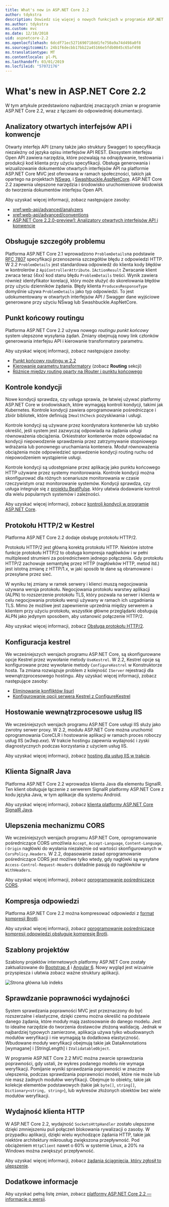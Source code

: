 ```yaml
---
title: What's new in ASP.NET Core 2.2
author: tdykstra
description: Dowiedz się więcej o nowych funkcjach w programie ASP.NET Core 2.2.
ms.author: tdykstra
ms.custom: mvc
ms.date: 12/18/2018
uid: aspnetcore-2.2
ms.openlocfilehash: 6dcdf71ec5271690718dd1fe750a9a74d498a0f8
ms.sourcegitcommit: 24b1f6decbb17bb22a45166e5fdb0845c65af498
ms.translationtype: MT
ms.contentlocale: pl-PL
ms.lasthandoff: 03/01/2019
ms.locfileid: "57072176"
---
```

# <a name="whats-new-in-aspnet-core-22"></a>What's new in ASP.NET Core 2.2

W tym artykule przedstawiono najbardziej znaczących zmian w programie ASP.NET Core 2.2, wraz z łączami do odpowiedniej dokumentacji.

## <a name="open-api-analyzers--conventions"></a>Analizatory otwartych interfejsów API i konwencje

Otwarty interfejs API (znany także jako struktury Swagger) to specyfikacja niezależny od języka opisu interfejsów API REST. Ekosystem interfejsu Open API zawiera narzędzia, które pozwalają na odnajdywanie, testowania i produkcji kod klienta przy użyciu specyfikacji. Obsługa generowania i wizualizowanie dokumentów otwartych interfejsów API na platformie ASP.NET Core MVC jest oferowana w ramach społeczności, takich jak opartego na projektach [NSwag](https://github.com/RSuter/NSwag), i [Swashbuckle.AspNetCore](https://github.com/domaindrivendev/Swashbuckle.AspNetCore). ASP.NET Core 2.2 zapewnia ulepszone narzędzia i środowisko uruchomieniowe środowisk do tworzenia dokumentów interfejsu Open API.

Aby uzyskać więcej informacji, zobacz następujące zasoby:

* <xref:web-api/advanced/analyzers>
* <xref:web-api/advanced/conventions>
* [ASP.NET Core 2.2.0-preview1: Analizatory otwartych interfejsów API i konwencje](https://blogs.msdn.microsoft.com/webdev/2018/08/23/asp-net-core-2-20-preview1-open-api-analyzers-conventions/)

## <a name="problem-details-support"></a>Obsługuje szczegóły problemu

Platforma ASP.NET Core 2.1 wprowadzono `ProblemDetails`na podstawie [RFC 7807](https://tools.ietf.org/html/rfc7807) specyfikacji przenoszenia szczegółów błędu z odpowiedzi HTTP. W 2.2 `ProblemDetails` jest standardowa odpowiedź do klienta kody błędów w kontrolerów z `ApiControllerAttribute`. `IActionResult` Zwracanie klient zwraca teraz (4xx) kod stanu błędu `ProblemDetails` treści. Wynik zawiera również identyfikator korelacji, który może służyć do skorelowania błędów przy użyciu dzienników żądania. Błędy klienta `ProducesResponseType` domyślnie używa `ProblemDetails` jako typ odpowiedzi. To jest udokumentowany w otwartych interfejsów API / Swagger dane wyjściowe generowane przy użyciu NSwag lub Swashbuckle.AspNetCore.

## <a name="endpoint-routing"></a>Punkt końcowy routingu

Platforma ASP.NET Core 2.2 używa nowego *routingu punkt końcowy* system ulepszone wysyłania żądań. Zmiany obejmują nowy link członków generowania interfejsu API i kierowanie transformatory parametru.

Aby uzyskać więcej informacji, zobacz następujące zasoby:

* [Punkt końcowy routingu w 2.2](https://blogs.msdn.microsoft.com/webdev/2018/08/27/asp-net-core-2-2-0-preview1-endpoint-routing/)
* [Kierowanie parametru transformatory](https://www.hanselman.com/blog/ASPNETCore22ParameterTransformersForCleanURLGenerationAndSlugsInRazorPagesOrMVC.aspx) (zobacz **Routing** sekcji)
* [Różnice między routing oparty na IRouter i punktu końcowego](xref:fundamentals/routing?view=aspnetcore-2.2#differences-from-earlier-versions-of-routing)

## <a name="health-checks"></a>Kontrole kondycji

Nowe kondycji sprawdza, czy usługa sprawia, że łatwiej używać platformy ASP.NET Core w środowiskach, które wymagają kontroli kondycji, takimi jak Kubernetes. Kontrole kondycji zawiera oprogramowanie pośredniczące i zbiór bibliotek, które definiują `IHealthCheck` pozyskiwania i usługi.

Kontrole kondycji są używane przez koordynatora kontenerów lub szybko określić, jeśli system jest zazwyczaj odpowiada na żądania usługi równoważenia obciążenia. Orkiestrator kontenerów może odpowiadać na kondycji niepowodzenie sprawdzenia przez zatrzymywanie stopniowego wdrażania lub ponownego uruchamiania kontenera. Moduł równoważenia obciążenia może odpowiedzieć sprawdzenie kondycji routing ruchu od niepowodzeniem wystąpienie usługi.

Kontrole kondycji są udostępniane przez aplikację jako punktu końcowego HTTP używane przez systemy monitorowania. Kontrole kondycji można skonfigurować dla różnych scenariusze monitorowania w czasie rzeczywistym oraz monitorowanie systemów. Kondycji sprawdza, czy usługa integruje się z [projektu BeatPulse](https://github.com/Xabaril/BeatPulse). który ułatwia dodawanie kontroli dla wielu popularnych systemów i zależności.

Aby uzyskać więcej informacji, zobacz [kontroli kondycji w programie ASP.NET Core](xref:host-and-deploy/health-checks).

## <a name="http2-in-kestrel"></a>Protokołu HTTP/2 w Kestrel

Platforma ASP.NET Core 2.2 dodaje obsługę protokołu HTTP/2. 

Protokołu HTTP/2 jest główną korektą protokołu HTTP. Niektóre istotne funkcje protokołu HTTP/2 to obsługa kompresja nagłówków i w pełni multiplexed strumieni za pośrednictwem jednego połączenia. Gdy protokołu HTTP/2 zachowuje semantykę przez HTTP (nagłówków HTTP, metod itd.) jest istotną zmianę z HTTP/1.x, w jaki sposób te dane są obramowane i przesyłane przez sieć.

W wyniku tej zmiany w ramek serwery i klienci muszą negocjowania używana wersja protokołu. Negocjowania protokołu warstwy aplikacji (ALPN) to rozszerzenie protokołu TLS, który pozwala na serwer i klienta w celu negocjowania protokołu wersji używany w ramach ich uzgadniania TLS. Mimo że możliwe jest zapewnienie uprzednia między serwerem a klientem przy użyciu protokołu, wszystkie główne przeglądarki obsługują ALPN jako jedynym sposobem, aby ustanowić połączenie HTTP/2.

Aby uzyskać więcej informacji, zobacz [Obsługa protokołu HTTP/2](xref:fundamentals/servers/index?view=aspnetcore-2.2#http2-support).

## <a name="kestrel-configuration"></a>Konfiguracja kestrel

We wcześniejszych wersjach programu ASP.NET Core, są skonfigurowane opcje Kestrel przez wywołanie metody `UseKestrel`. W 2.2, Kestrel opcje są konfigurowane przez wywołanie metody `ConfigureKestrel` w Konstruktorze hosta. Ta zmiana rozwiązuje problem z kolejność `IServer` rejestracji dla wewnątrzprocesowego hostingu. Aby uzyskać więcej informacji, zobacz następujące zasoby:

* [Eliminowanie konfliktów Iisurl](https://github.com/aspnet/KestrelHttpServer/issues/2760)
* [Konfigurowanie opcji serwera Kestrel z ConfigureKestrel](xref:fundamentals/servers/kestrel?view=aspnetcore-2.2#how-to-use-kestrel-in-aspnet-core-apps)

## <a name="iis-in-process-hosting"></a>Hostowanie wewnątrzprocesowe usług IIS

We wcześniejszych wersjach programu ASP.NET Core usługi IIS służy jako zwrotny serwer proxy. W 2.2, modułu ASP.NET Core można uruchomić oprogramowania CoreCLR i hostowanie aplikacji w ramach proces roboczy usług IIS (*w3wp.exe*). W trakcie hostingu zapewnia wydajność i zyski diagnostycznych podczas korzystania z użyciem usług IIS.

Aby uzyskać więcej informacji, zobacz [hosting dla usług IIS w trakcie](xref:host-and-deploy/aspnet-core-module?view=aspnetcore-2.2#in-process-hosting-model).

## <a name="signalr-java-client"></a>Klienta SignalR Java

Platforma ASP.NET Core 2.2 wprowadza klienta Java dla elementu SignalR. Ten klient obsługuje łączenie z serwerem SignalR platformy ASP.NET Core z kodu języka Java, w tym aplikacje dla systemu Android.

Aby uzyskać więcej informacji, zobacz [klienta platformy ASP.NET Core SignalR Java](https://docs.microsoft.com/aspnet/core/signalr/java-client?view=aspnetcore-2.2).

## <a name="cors-improvements"></a>Ulepszenia mechanizmu CORS

We wcześniejszych wersjach programu ASP.NET Core, oprogramowanie pośredniczące CORS umożliwia `Accept`, `Accept-Language`, `Content-Language`, i `Origin` nagłówki do wysłania niezależnie od wartości skonfigurowanych w `CorsPolicy.Headers`. W 2.2, dopasowanie zasad oprogramowanie pośredniczące CORS jest możliwe tylko wtedy, gdy nagłówki są wysyłane `Access-Control-Request-Headers` dokładnie pasują do nagłówków w `WithHeaders`.

Aby uzyskać więcej informacji, zobacz [oprogramowanie pośredniczące CORS](xref:security/cors?view=aspnetcore-2.2#set-the-allowed-request-headers).

## <a name="response-compression"></a>Kompresja odpowiedzi

Platforma ASP.NET Core 2.2 można kompresować odpowiedzi z [format kompresji Brotli](https://tools.ietf.org/html/rfc7932).

Aby uzyskać więcej informacji, zobacz [oprogramowanie pośredniczące kompresji odpowiedzi obsługuje kompresję Brotli](xref:performance/response-compression?view=aspnetcore-2.2#brotli-compression-provider).

## <a name="project-templates"></a>Szablony projektów

Szablony projektów internetowych platformy ASP.NET Core zostały zaktualizowane do [Bootstrap 4](https://getbootstrap.com/docs/4.1/migration/) i [Angular 6](https://blog.angular.io/version-6-of-angular-now-available-cc56b0efa7a4). Nowy wygląd jest wizualnie przyspiesza i ułatwia zobacz ważne struktury aplikacji.

![Strona główna lub indeks](~/tutorials/razor-pages/razor-pages-start/_static/home2.2.png)

## <a name="validation-performance"></a>Sprawdzanie poprawności wydajności

System sprawdzania poprawności MVC jest przeznaczony do być rozszerzalne i elastyczne, dzięki czemu można określić na podstawie danego żądania, które moduły mają zastosowanie do danego modelu. Jest to idealne narzędzie do tworzenia dostawców złożoną walidację. Jednak w najbardziej typowych zamierzone, aplikacja używa tylko wbudowanych modułów weryfikacji i nie wymagają ta dodatkowa elastyczność. Wbudowane moduły weryfikacji obejmują takie jak DataAnnotations [wymagane] i [StringLength] i `IValidatableObject`.

W programie ASP.NET Core 2.2 MVC można zwarcie sprawdzania poprawności, gdy ustali, że wykres podanego modelu nie wymaga weryfikacji. Pomijanie wyniki sprawdzania poprawności w znaczne ulepszenia, podczas sprawdzania poprawności modeli, które nie może lub nie masz żadnych modułów weryfikacji. Obejmuje to obiekty, takie jak kolekcje elementów podstawowych (takie jak `byte[]`, `string[]`, `Dictionary<string, string>`), lub wykresów złożonych obiektów bez wiele modułów weryfikacji.

## <a name="http-client-performance"></a>Wydajność klienta HTTP

W ASP.NET Core 2.2, wydajność `SocketsHttpHandler` zostało ulepszone dzięki zmniejszeniu puli połączeń blokowania rywalizacji o zasoby. W przypadku aplikacji, dzięki wielu wychodzące żądania HTTP, takie jak niektóre architektury mikrousług zwiększona przepływność. Pod obciążeniem `HttpClient` nawet o 60% w systemie Linux, a 20% na Windows można zwiększyć przepływność.

Aby uzyskać więcej informacji, zobacz [żądania ściągnięcia, który zgłosił to ulepszenie](https://github.com/dotnet/corefx/pull/32568).

## <a name="additional-information"></a>Dodatkowe informacje

Aby uzyskać pełną listę zmian, zobacz [platformy ASP.NET Core 2.2 — informacje o wersji](https://github.com/aspnet/Home/releases/tag/2.2.0).
